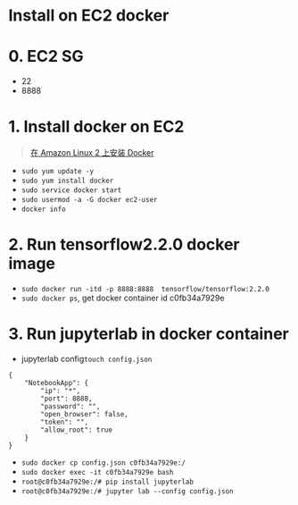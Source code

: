
# Install on EC2 docker


# 0. EC2 SG

- 22
- 8888

# 1. Install docker on EC2

> [在 Amazon Linux 2 上安装 Docker](https://docs.aws.amazon.com/zh_cn/AmazonECS/latest/developerguide/docker-basics.html)

- `sudo yum update -y`
- `sudo yum install docker`
- `sudo service docker start`
- `sudo usermod -a -G docker ec2-user`
- `docker info`


# 2. Run tensorflow2.2.0 docker image

- `sudo docker run -itd -p 8888:8888  tensorflow/tensorflow:2.2.0`
- `sudo docker ps`, get docker container id c0fb34a7929e


# 3. Run jupyterlab in docker container

- jupyterlab config`touch config.json`
```
{
	"NotebookApp": {
		"ip": "*",
		"port": 8888,
		"password": "",
		"open_browser": false,
		"token": "",
		"allow_root": true
	}
}
```

- `sudo docker cp config.json c0fb34a7929e:/`
- `sudo docker exec -it c0fb34a7929e bash`
- `root@c0fb34a7929e:/# pip install jupyterlab`
- `root@c0fb34a7929e:/# jupyter lab --config config.json `


